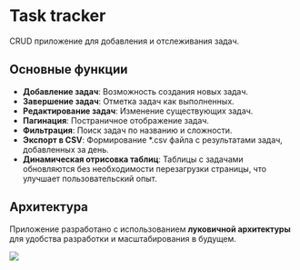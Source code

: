# Task tracker

CRUD приложение для добавления и отслеживания задач.

## Основные функции

- **Добавление задач**: Возможность создания новых задач.
- **Завершение задач**: Отметка задач как выполненных.
- **Редактирование задач**: Изменение существующих задач.
- **Пагинация**: Постраничное отображение задач.
- **Фильтрация**: Поиск задач по названию и сложности.
- **Экспорт в CSV**: Формирование *.csv файла с результатами задач, добавленных за день.
- **Динамическая отрисовка таблиц**: Таблицы с задачами обновляются без необходимости перезагрузки страницы, что улучшает пользовательский опыт.

## Архитектура

Приложение разработано с использованием **луковичной архитектуры** для удобства разработки и масштабирования в будущем.

![](https://habrastorage.org/r/w1560/getpro/habr/upload_files/900/2b9/727/9002b9727fba0bcf68db8b9e797ead34.jpg)
